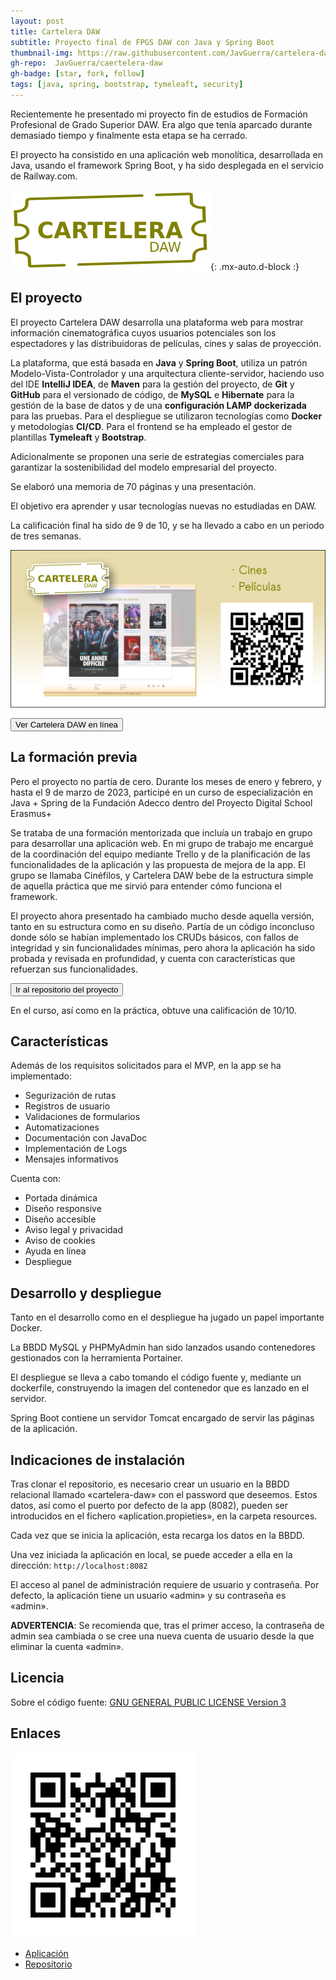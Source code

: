 ```yaml
---
layout: post
title: Cartelera DAW
subtitle: Proyecto final de FPGS DAW con Java y Spring Boot
thumbnail-img: https://raw.githubusercontent.com/JavGuerra/cartelera-daw/a79cd41c51299dd3897d989ea8e045ea5f894ac7/src/main/resources/static/img/logo.svg
gh-repo:  JavGuerra/caertelera-daw  
gh-badge: [star, fork, follow]
tags: [java, spring, bootstrap, tymeleaft, security]
---
```


Recientemente he presentado mi proyecto fin de estudios de Formación Profesional de Grado Superior DAW. Era algo que tenía aparcado durante demasiado tiempo y finalmente esta etapa se ha cerrado.

El proyecto  ha consistido en una aplicación web monolítica, desarrollada en Java, usando el framework Spring Boot, y ha sido desplegada en el servicio de Railway.com.

![Logo cartelera](https://raw.githubusercontent.com/JavGuerra/cartelera-daw/a79cd41c51299dd3897d989ea8e045ea5f894ac7/src/main/resources/static/img/logo.svg){: .mx-auto.d-block :}

## El proyecto

El proyecto Cartelera DAW desarrolla una plataforma web para mostrar información cinematográfica cuyos usuarios potenciales son los espectadores y las distribuidoras de películas, cines y salas de proyección.

La plataforma, que está basada en **Java** y **Spring Boot**, utiliza un patrón Modelo-Vista-Controlador y una arquitectura cliente-servidor, haciendo uso del IDE **IntelliJ IDEA**, de **Maven** para la gestión del proyecto, de **Git** y **GitHub** para el versionado de código, de **MySQL** e **Hibernate** para la gestión de la base de datos y de una **configuración LAMP dockerizada** para las pruebas. Para el despliegue se utilizaron tecnologías como **Docker** y metodologías **CI/CD**. Para el frontend se ha empleado el gestor de plantillas **Tymeleaft** y **Bootstrap**.

Adicionalmente se proponen una serie de estrategias comerciales para garantizar la sostenibilidad del modelo empresarial del proyecto.

Se elaboró una memoria de 70 páginas y una presentación.

El objetivo era aprender y usar tecnologías nuevas no estudiadas en DAW.

La calificación final ha sido de 9 de 10, y se ha llevado a cabo en un periodo de tres semanas.

![Pantalla Cartelera DAW](https://raw.githubusercontent.com/JavGuerra/cartelera-daw/main/src/main/resources/static/img/banner.png)

[<button class="btn btn-info" style="font-family:Arial, Helvetica, sans-serif;">Ver Cartelera DAW en línea</button>](https://cartelera-daw.up.railway.app/)

## La formación previa

Pero el proyecto no partía de cero. Durante los meses de enero y febrero, y hasta el 9 de marzo de 2023, participé en un curso de especialización en Java + Spring de la Fundación Adecco dentro del Proyecto Digital School Erasmus+

Se trataba de una formación mentorizada que incluía un trabajo en grupo para desarrollar una aplicación web. En mi grupo de trabajo me encargué de la coordinación del equipo mediante Trello y de la planificación de las funcionalidades de la aplicación y las propuesta de mejora de la app. El grupo se llamaba Cinéfilos, y Cartelera DAW bebe de la estructura simple de aquella práctica que me sirvió para entender cómo funciona el framework.

El proyecto ahora presentado ha cambiado mucho desde aquella versión, tanto en su estructura como en su diseño. Partía de un código inconcluso donde sólo se habían implementado los CRUDs básicos, con fallos de integridad y sin funcionalidades mínimas, pero ahora la aplicación ha sido probada y revisada en profundidad, y cuenta con características que refuerzan sus funcionalidades. 

[<button class="btn btn-info" style="font-family:Arial, Helvetica, sans-serif;">Ir al repositorio del proyecto</button>](https://github.com/JavGuerra/cartelera-daw)

En el curso, así como en la práctica, obtuve una calificación de 10/10.

## Características

Además de los requisitos solicitados para el MVP, en la app se ha implementado:

- Segurización de rutas  
- Registros de usuario  
- Validaciones de formularios  
- Automatizaciones  
- Documentación con JavaDoc  
- Implementación de Logs  
- Mensajes informativos

Cuenta con:

- Portada dinámica 
- Diseño responsive  
- Diseño accesible   
- Aviso legal y privacidad 
- Aviso de cookies 
- Ayuda en línea
- Despliegue  

## Desarrollo y despliegue

Tanto en el desarrollo como en el despliegue ha jugado un papel importante Docker.

La BBDD MySQL y PHPMyAdmin han sido lanzados usando contenedores gestionados con la herramienta Portainer.

El despliegue se lleva a cabo tomando el código fuente y, mediante un dockerfile, construyendo la imagen del contenedor que es lanzado en el servidor.

Spring Boot contiene un servidor Tomcat encargado de servir las páginas de la aplicación.

## Indicaciones de instalación

Tras clonar el repositorio, es necesario crear un usuario en la BBDD relacional llamado «cartelera-daw» con el password que deseemos. Estos datos, así como el puerto por defecto de la app (8082), pueden ser introducidos en el fichero «aplication.propieties», en la carpeta resources.

Cada vez que se inicia la aplicación, esta recarga los datos en la BBDD.

Una vez iniciada la aplicación en local, se puede acceder a ella en la dirección: `http://localhost:8082`

El acceso al panel de administración requiere de usuario y contraseña. Por defecto, la aplicación tiene un usuario «admin» y su contraseña es «admin».

**ADVERTENCIA**: Se recomienda que, tras el primer acceso, la contraseña de admin sea cambiada o se cree una nueva cuenta de usuario desde la que eliminar la cuenta «admin».

## Licencia

Sobre el código fuente: [GNU GENERAL PUBLIC LICENSE Version 3](LICENSE)

## Enlaces

![QR enlace a la Aplicación](https://raw.githubusercontent.com/JavGuerra/cartelera-daw/a79cd41c51299dd3897d989ea8e045ea5f894ac7/src/main/resources/static/img/qr-app.svg)

- [Aplicación](https://cartelera-daw.up.railway.app/)
- [Repositorio](https://github.com/JavGuerra/cartelera-daw)  
 
